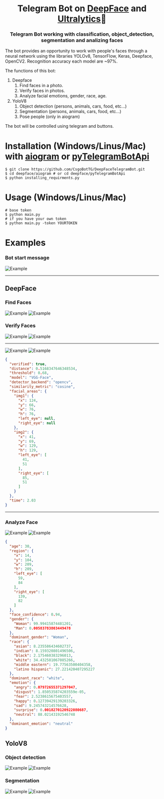 <h1 align="center">Telegram Bot on <a href="https://github.com/serengil/deepface" target="_blank"><u><b>DeepFace</b></u></a> and <a href="https://github.com/ultralytics/ultralytics"><u><b>Ultralytics</b></u></a>🤖</h1>

<h3 align="center">Telegram Bot working with classification, object_detection, segmentation and analizing faces</h3>


The bot provides an opportunity to work with people's faces through a neural network using the libraries YOLOv8, TensorFlow, Keras, Deepface, OpenCV2. Recognition accuracy each model are ~97%.

The functions of this bot:
1. Deepface
   1. Find faces in a photo.
   2. Verify faces in photos.
   3. Analyze facial emotions, gender, race, age.
2. YoloV8
   1. Object detection (persons, animals, cars, food, etc...)
   2. Segmentation (persons, animals, cars, food, etc...)
   3. Pose people (only in aiogram)

The bot will be controlled using telegram and buttons.



# Installation (Windows/Linus/Mac) with <a href="https://github.com/aiogram/aiogram"><u><b>aiogram</b></u></a> or <a href="https://github.com/eternnoir/pyTelegramBotAPI"><u><b>pyTelegramBotApi</b></u></a>
```shell
$ git clone https://github.com/CsgoBotTG/DeepFaceTelegramBot.git
$ cd deepface/aiogram # or cd deepface/pyTelegramBotApi
$ python installing_requirments.py
```

# Usage (Windows/Linus/Mac)
```shell
# base token
$ python main.py
# if you have your own token
$ python main.py -token YOURTOKEN
```


# Examples
### Bot start message
![Example](images/start.jpg) 
___
## DeepFace
### Find Faces
![Example](images/Volleyball.jpg)
![Example](images/Volleyball_result.jpg)
### Verify Faces
![Example](images/Harry1.jpg)
![Example](images/Harry2.jpg)
_____
![Example](images/Harry1_result.jpg)
![Example](images/Harry2_result.jpg)
```json
{
  "verified": true,
  "distance": 0.5168347646348534,
  "threshold": 0.68,
  "model": "VGG-Face",
  "detector_backend": "opencv",
  "similarity_metric": "cosine",
  "facial_areas": {
    "img1": {
      "x": 124,
      "y": 66,
      "w": 76,
      "h": 76,
      "left_eye": null,
      "right_eye": null
    },
    "img2": {
      "x": 41,
      "y": 69,
      "w": 129,
      "h": 129,
      "left_eye": [
        41,
        51
      ],
      "right_eye": [
        85,
        51
      ]
    }
  },
  "time": 2.03
}
```
______
### Analyze Face
![Example](images/Emotion.png)
![Example](images/Emotion_result.jpg)
```json
{
  "age": 30,
  "region": {
    "x": 14,
    "y": 104,
    "w": 209,
    "h": 209,
    "left_eye": [
      59,
      84
    ],
    "right_eye": [
      139,
      82
    ]
  },
  "face_confidence": 0.94,
  "gender": {
    "Woman": 99.99415874481201,
    "Man": 0.00583783803449478
  },
  "dominant_gender": "Woman",
  "race": {
    "asian": 8.235586434602737,
    "indian": 8.159320801496506,
    "black": 2.175460383296013,
    "white": 34.432581067085266,
    "middle eastern": 19.77563500404358,
    "latino hispanic": 27.221420407295227
  },
  "dominant_race": "white",
  "emotion": {
    "angry": 0.07972655371297047,
    "disgust": 1.850535874203559e-05,
    "fear": 2.5238615675403557,
    "happy": 0.12739429139203326,
    "sad": 9.245743214576628,
    "surprise": 0.0018270120922080687,
    "neutral": 88.02143192546748
  },
  "dominant_emotion": "neutral"
}
```
## YoloV8
### Object detection
![Example](images/obj_detect.jpg)
![Example](images/obj_detect_result.jpg)
### Segmentation
![Example](images/Town.jpg)
![Example](images/Town_result.jpg)
